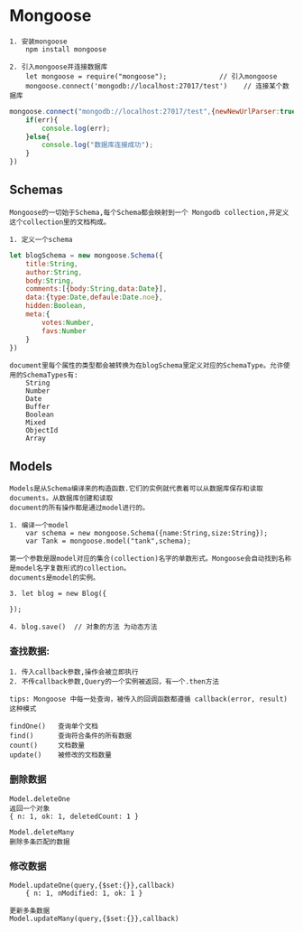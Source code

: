 # Mongoose
    
    1. 安装mongoose
        npm install mongoose
    
    2. 引入mongoose并连接数据库
        let mongoose = require("mongoose");             // 引入mongoose
        mongoose.connect('mongodb://localhost:27017/test')    // 连接某个数据库
```js
mongoose.connect("mongodb://localhost:27017/test",{newNewUrlParser:true},(err)=>{
	if(err){
		console.log(err);
	}else{
		console.log("数据库连接成功");
	}
})
```   

## Schemas

    Mongoose的一切始于Schema,每个Schema都会映射到一个 Mongodb collection,并定义这个collection里的文档构成。

    1. 定义一个schema
```js
let blogSchema = new mongoose.Schema({
    title:String,
    author:String,
    body:String,
    comments:[{body:String,data:Date}],
    data:{type:Date,defaule:Date.noe},
    hidden:Boolean,
    meta:{
        votes:Number,
        favs:Number
    }
})
```
	document里每个属性的类型都会被转换为在blogSchema里定义对应的SchemaType。允许使用的SchemaTypes有:
		String
		Number
		Date
		Buffer
		Boolean
		Mixed
		ObjectId
		Array

## Models

	Models是从Schema编译来的构造函数.它们的实例就代表着可以从数据库保存和读取documents。从数据库创建和读取
	document的所有操作都是通过model进行的。
	
	1. 编译一个model
		var schema = new mongoose.Schema({name:String,size:String});
		var Tank = mongoose.model("tank",schema);
		
	第一个参数是跟model对应的集合(collection)名字的单数形式。Mongoose会自动找到名称是model名字复数形式的collection。
	documents是model的实例。
    
    3. let blog = new Blog({
		
    });
    
    4. blog.save()  // 对象的方法 为动态方法
    
    
### 查找数据:

    1. 传入callback参数,操作会被立即执行
    2. 不传callback参数,Query的一个实例被返回，有一个.then方法
    
    tips: Mongoose 中每一处查询，被传入的回调函数都遵循 callback(error, result) 这种模式
    
    findOne()   查询单个文档
    find()      查询符合条件的所有数据
	count()		文档数量
	update()	被修改的文档数量
    
### 删除数据

    Model.deleteOne 
    返回一个对象 
    { n: 1, ok: 1, deletedCount: 1 }   
    
    Model.deleteMany
    删除多条匹配的数据
    
### 修改数据
    
    Model.updateOne(query,{$set:{}},callback)
        { n: 1, nModified: 1, ok: 1 }
    
    更新多条数据
    Model.updateMany(query,{$set:{}},callback)
